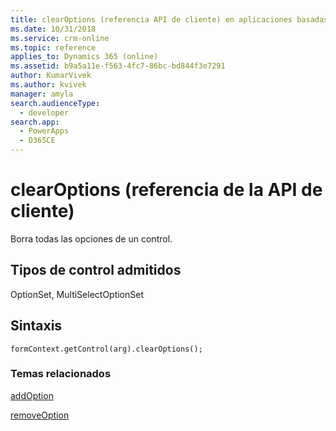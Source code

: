 ```yaml
---
title: clearOptions (referencia API de cliente) en aplicaciones basadas en modelo| MicrosoftDocs
ms.date: 10/31/2018
ms.service: crm-online
ms.topic: reference
applies_to: Dynamics 365 (online)
ms.assetid: b9a5a11e-f563-4fc7-86bc-bd844f3e7291
author: KumarVivek
ms.author: kvivek
manager: amyla
search.audienceType:
  - developer
search.app:
  - PowerApps
  - D365CE
---
```

# <a name="clearoptions-client-api-reference"></a>clearOptions (referencia de la API de cliente)



Borra todas las opciones de un control. 

## <a name="control-types-supported"></a>Tipos de control admitidos

OptionSet, MultiSelectOptionSet

## <a name="syntax"></a>Sintaxis

`formContext.getControl(arg).clearOptions();`

### <a name="related-topics"></a>Temas relacionados

[addOption](addOption.md)

[removeOption](removeOption.md) 


